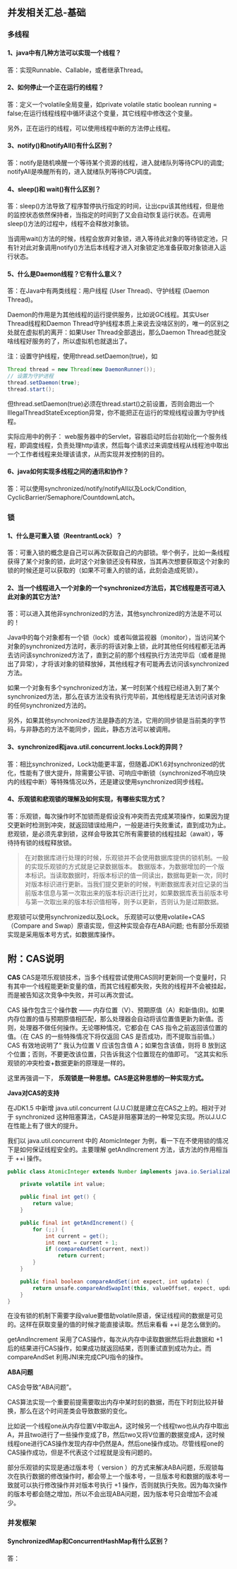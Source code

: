 ## 并发相关汇总-基础

### 多线程
#### 1、java中有几种方法可以实现一个线程？
答：实现Runnable、Callable，或者继承Thread。

#### 2、如何停止一个正在运行的线程？
答：定义一个volatile全局变量，如private volatile static boolean running = false;在运行线程线程中循环读这个变量，其它线程中修改这个变量。

另外，正在运行的线程，可以使用线程中断的方法停止线程。

#### 3、notify()和notifyAll()有什么区别？
答：notify是随机唤醒一个等待某个资源的线程，进入就绪队列等待CPU的调度; 
notifyAll是唤醒所有的，进入就绪队列等待CPU调度。

#### 4、sleep()和 wait()有什么区别？
答：sleep()方法导致了程序暂停执行指定的时间，让出cpu该其他线程，但是他的监控状态依然保持者，当指定的时间到了又会自动恢复运行状态。在调用sleep()方法的过程中，线程不会释放对象锁。

当调用wait()方法的时候，线程会放弃对象锁，进入等待此对象的等待锁定池，只有针对此对象调用notify()方法后本线程才进入对象锁定池准备获取对象锁进入运行状态。

#### 5、什么是Daemon线程？它有什么意义？
答：在Java中有两类线程：用户线程 (User Thread)、守护线程 (Daemon Thread)。
 
Daemon的作用是为其他线程的运行提供服务，比如说GC线程。其实User Thread线程和Daemon Thread守护线程本质上来说去没啥区别的，唯一的区别之处就在虚拟机的离开：如果User Thread全部退出，那么Daemon Thread也就没啥线程好服务的了，所以虚拟机也就退出了。

注：设置守护线程，使用thread.setDaemon(true)，如

```java
Thread thread = new Thread(new DaemonRunner());
// 设置为守护进程
thread.setDaemon(true);
thread.start();
```        

但thread.setDaemon(true)必须在thread.start()之前设置，否则会跑出一个IllegalThreadStateException异常，你不能把正在运行的常规线程设置为守护线程。

实际应用中的例子：
web服务器中的Servlet，容器启动时后台初始化一个服务线程，即调度线程，负责处理http请求，然后每个请求过来调度线程从线程池中取出一个工作者线程来处理该请求，从而实现并发控制的目的。

#### 6、java如何实现多线程之间的通讯和协作？
答：可以使用synchronized/notify/notifyAll以及Lock/Condition, CyclicBarrier/Semaphore/CountdownLatch。

### 锁

#### 1、什么是可重入锁（ReentrantLock）？
答：可重入锁的概念是自己可以再次获取自己的内部锁。举个例子，比如一条线程获得了某个对象的锁，此时这个对象锁还没有释放，当其再次想要获取这个对象的锁的时候还是可以获取的（如果不可重入的锁的话，此刻会造成死锁）。

#### 2、当一个线程进入一个对象的一个synchronized方法后，其它线程是否可进入此对象的其它方法?
答：可以进入其他非synchronized的方法，其他synchronized的方法是不可以的！

Java中的每个对象都有一个锁（lock）或者叫做监视器（monitor），当访问某个对象的synchronized方法时，表示的将该对象上锁，此时其他任何线程都无法再去访问该synchronized方法了，直到之前的那个线程执行方法完毕后（或者是抛出了异常），才将该对象的锁释放掉，其他线程才有可能再去访问该synchronized方法。

如果一个对象有多个synchronized方法，某一时刻某个线程已经进入到了某个synchronized方法，那么在该方法没有执行完毕前，其他线程是无法访问该对象的任何synchronized方法的。

另外，如果其他synchronized方法是静态的方法，它用的同步锁是当前类的字节码，与非静态的方法不能同步，因此，静态方法可以被调用。

#### 3、synchronized和java.util.concurrent.locks.Lock的异同？
答：相比synchronized，Lock功能更丰富，但随着JDK1.6对synchronized的优化，性能有了很大提升，除需要公平锁、可响应中断锁（synchronized不响应块内的线程中断）等特殊情况以外，还是建议使用synchronized同步线程。

#### 4、乐观锁和悲观锁的理解及如何实现，有哪些实现方式？
答：乐观锁，每次操作时不加锁而是假设没有冲突而去完成某项操作，如果因为提交更新时检测到冲突，就返回错误给用户，一般是进行失败重试，直到成功为止。
悲观锁，是必须先拿到锁，这样会导致其它所有需要锁的线程挂起（await），等待持有锁的线程释放锁。

> 在对数据库进行处理的时候，乐观锁并不会使用数据库提供的锁机制。一般的实现乐观锁的方式就是记录数据版本。
  数据版本，为数据增加的一个版本标识。当读取数据时，将版本标识的值一同读出，数据每更新一次，同时对版本标识进行更新。当我们提交更新的时候，判断数据库表对应记录的当前版本信息与第一次取出来的版本标识进行比对，如果数据库表当前版本号与第一次取出来的版本标识值相等，则予以更新，否则认为是过期数据。

悲观锁可以使用synchronized以及Lock。
乐观锁可以使用volatile+CAS（Compare and Swap）原语实现，但这种实现会存在ABA问题; 也有部分乐观锁实现是采用版本号方式，如数据库操作。

附：CAS说明
---
**CAS**
CAS是项乐观锁技术，当多个线程尝试使用CAS同时更新同一个变量时，只有其中一个线程能更新变量的值，而其它线程都失败，失败的线程并不会被挂起，而是被告知这次竞争中失败，并可以再次尝试。

CAS 操作包含三个操作数 —— 内存位置（V）、预期原值（A）和新值(B)。如果内存位置的值与预期原值相匹配，那么处理器会自动将该位置值更新为新值。否则，处理器不做任何操作。无论哪种情况，它都会在 CAS 指令之前返回该位置的值。（在 CAS 的一些特殊情况下将仅返回 CAS 是否成功，而不提取当前值。）CAS 有效地说明了“ 我认为位置 V 应该包含值 A；如果包含该值，则将 B 放到这个位置；否则，不要更改该位置，只告诉我这个位置现在的值即可。 ”这其实和乐观锁的冲突检查+数据更新的原理是一样的。

这里再强调一下， **乐观锁是一种思想。CAS是这种思想的一种实现方式。**

**Java对CAS的支持**

在JDK1.5 中新增 java.util.concurrent (J.U.C)就是建立在CAS之上的。相对于对于 synchronized 这种阻塞算法，CAS是非阻塞算法的一种常见实现。所以J.U.C在性能上有了很大的提升。

我们以 java.util.concurrent 中的 AtomicInteger 为例，看一下在不使用锁的情况下是如何保证线程安全的。主要理解 getAndIncrement 方法，该方法的作用相当于 ++i 操作。

```java
public class AtomicInteger extends Number implements java.io.Serializable {  

    private volatile int value;  

    public final int get() {  
        return value;  
    }  

    public final int getAndIncrement() {  
        for (;;) {  
            int current = get();  
            int next = current + 1;  
            if (compareAndSet(current, next))  
                return current;  
        }  
    }  

    public final boolean compareAndSet(int expect, int update) {  
        return unsafe.compareAndSwapInt(this, valueOffset, expect, update);  
    }  
}
```

在没有锁的机制下需要字段value要借助volatile原语，保证线程间的数据是可见的。这样在获取变量的值的时候才能直接读取。然后来看看 ++i 是怎么做到的。

getAndIncrement 采用了CAS操作，每次从内存中读取数据然后将此数据和 +1 后的结果进行CAS操作，如果成功就返回结果，否则重试直到成功为止。而 compareAndSet 利用JNI来完成CPU指令的操作。

**ABA问题**

CAS会导致“ABA问题”。

CAS算法实现一个重要前提需要取出内存中某时刻的数据，而在下时刻比较并替换，那么在这个时间差类会导致数据的变化。

比如说一个线程one从内存位置V中取出A，这时候另一个线程two也从内存中取出A，并且two进行了一些操作变成了B，然后two又将V位置的数据变成A，这时候线程one进行CAS操作发现内存中仍然是A，然后one操作成功。尽管线程one的CAS操作成功，但是不代表这个过程就是没有问题的。

部分乐观锁的实现是通过版本号（ version ）的方式来解决ABA问题，乐观锁每次在执行数据的修改操作时，都会带上一个版本号，一旦版本号和数据的版本号一致就可以执行修改操作并对版本号执行 +1 操作，否则就执行失败。因为每次操作的版本号都会随之增加，所以不会出现ABA问题，因为版本号只会增加不会减少。

### 并发框架

#### SynchronizedMap和ConcurrentHashMap有什么区别？
答：


